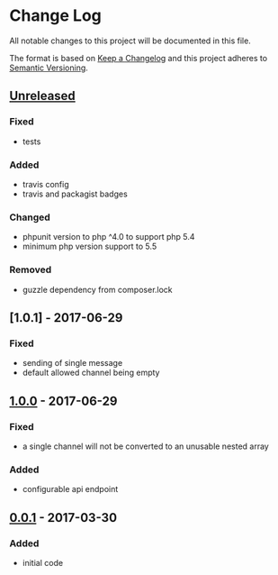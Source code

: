 # Change Log
All notable changes to this project will be documented in this file.

The format is based on [Keep a Changelog](http://keepachangelog.com/)
and this project adheres to [Semantic Versioning](http://semver.org/).

## [Unreleased]
### Fixed
- tests

### Added
- travis config
- travis and packagist badges

### Changed
- phpunit version to php ^4.0 to support php 5.4
- minimum php version support to 5.5

### Removed
- guzzle dependency from composer.lock

## [1.0.1] - 2017-06-29
### Fixed
- sending of single message
- default allowed channel being empty

## [1.0.0] - 2017-06-29
### Fixed
- a single channel will not be converted to an unusable nested array

### Added
- configurable api endpoint

## [0.0.1] - 2017-03-30
### Added
- initial code

[Unreleased]: https://github.com/CMTelecom/messaging-php/compare/1.0.1....HEAD
[1.0.0]: https://github.com/CMTelecom/messaging-php/compare/1.0.0...1.0.1
[1.0.0]: https://github.com/CMTelecom/messaging-php/compare/0.0.1...1.0.0
[0.0.1]: https://github.com/CMTelecom/messaging-php/compare/0.0.1...0.0.1